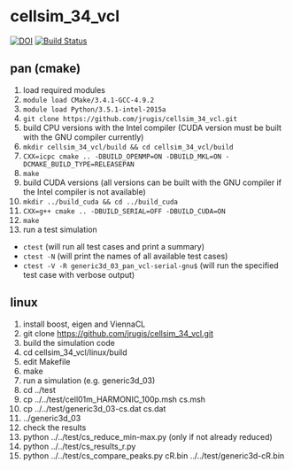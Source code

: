 # cellsim_34_vcl
[![DOI](https://zenodo.org/badge/23023/jrugis/cellsim_34_vcl.svg)](https://zenodo.org/badge/latestdoi/23023/jrugis/cellsim_34_vcl)
[![Build Status](https://travis-ci.org/jrugis/cellsim_34_vcl.svg?branch=master)](https://travis-ci.org/jrugis/cellsim_34_vcl)

## pan (cmake)
1. load required modules
  1. `module load CMake/3.4.1-GCC-4.9.2`
  2. `module load Python/3.5.1-intel-2015a`
2. `git clone https://github.com/jrugis/cellsim_34_vcl.git`
3. build CPU versions with the Intel compiler (CUDA version must be built with the GNU compiler currently)
  1. `mkdir cellsim_34_vcl/build && cd cellsim_34_vcl/build`
  2. `CXX=icpc cmake .. -DBUILD_OPENMP=ON -DBUILD_MKL=ON -DCMAKE_BUILD_TYPE=RELEASEPAN`
  3. `make`
4. build CUDA versions (all versions can be built with the GNU compiler if the Intel compiler is not available)
  1. `mkdir ../build_cuda && cd ../build_cuda`
  2. `CXX=g++ cmake .. -DBUILD_SERIAL=OFF -DBUILD_CUDA=ON`
  3. `make`
5. run a test simulation
  * `ctest` (will run all test cases and print a summary)
  * `ctest -N` (will print the names of all available test cases)
  * `ctest -V -R generic3d_03_pan_vcl-serial-gnu$` (will run the specified test case with verbose output)

## linux
1. install boost, eigen and ViennaCL
2. git clone https://github.com/jrugis/cellsim_34_vcl.git
3. build the simulation code
  1. cd cellsim_34_vcl/linux/build
  2. edit Makefile
  3. make
4. run a simulation (e.g. generic3d_03)
  1. cd ../test
  2. cp ../../test/cell01m_HARMONIC_100p.msh cs.msh
  3. cp ../../test/generic3d_03-cs.dat cs.dat
  4. ../generic3d_03
5. check the results
  1. python ../../test/cs_reduce_min-max.py (only if not already reduced)
  2. python ../../test/cs_results_r.py
  3. python ../../test/cs_compare_peaks.py cR.bin ../../test/generic3d-cR.bin
